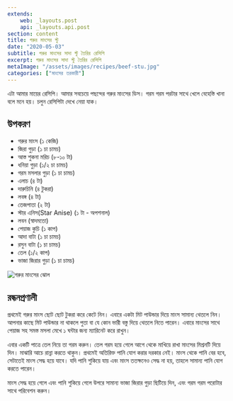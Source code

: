 ```yaml
---
extends:
    web: _layouts.post
    api: _layouts.api.post
section: content
title: গরুর মাংসের স্টু
date: "2020-05-03"
subtitle: গরুর মাংসের সাদা স্টু তৈরির রেসিপি
excerpt: গরুর মাংসের সাদা স্টু তৈরির রেসিপি
metaImage: "/assets/images/recipes/beef-stu.jpg"
categories: ["মাংসের তরকারী"]
---
```


এটা আমার মায়ের রেসিপি। আমার সবচেয়ে পছন্দের গরুর মাংসের ডিস। গরম গরম পরটার সাথে খেলে বেহেস্তি খানা
বলে মনে হয়। চলুন রেসিপিটা দেখে নেয়া যাক।

## উপকরণ

- গরুর মাংস (১ কেজি)
- জিরা গুড়া (১ চা চামচ)
- আস্ত শুকনা মরিচ (৮-১০ টা)
- ধনিয়া গুড়া (১/২ চা চামচ)
- গরম মসলার গুড়া (১ চা চামচ)
- এলাচ (৪ টা)
- দারুচিনি (৪ টুকরা)
- লবঙ্গ (৪ টা)
- তেজপাতা (২ টা)
- স্টার এনিস(Star Anise) (১ টা - অপশনাল)
- লবন (স্বাদমতো)
- পেয়াজ কুচি (১ কাপ)
- আদা বাটা (১ চা চামচ)
- রসুন বাটা (১ চা চামচ)
- তেল (১/২ কাপ)
- ভাজা জিরার গুড়া (১ চা চামচ)

![গরুর মাংসের ঝোল](/assets/images/recipes/beef-stu.jpg)

## রন্ধনপ্রণালী

প্রথমেই গরুর মাংস ছোট ছোট টুকরা করে কেটে নিন। এবারে একটা মিট পাউন্ডার দিয়ে মাংস সামান্য থেতলে নিন।
আপনার কাছে মিট পাউন্ডার না থাকলে পুতা বা যে কোন ভারী বস্তু দিয়ে থেতলে নিতে পারেন। এবারে মাংসের সাথে
পেয়াজ সহ সমস্ত মসলা মেখে ১ ঘন্টার জন্য ম্যারিনেট করে রাখুন।

এবার একটি পাত্রে তেল নিয়ে তা গরম করুন। তেল গরম হয়ে গেলে আগে থেকে মাখিয়ে রাখা মাংসের মিশ্রনটি দিয়ে
দিন। মাঝারি আচে রান্না করতে থাকুন। প্রথমেই অতিরিক্ত পানি যোগ করার দরকার নেই। মাংস থেকে পানি বের হবে,
সেটাতেই মাংস সেদ্ধ হয়ে যাবে। যদি পানি শুকিয়ে যায় এবং মাংস ততক্ষনেও সেদ্ধ না হয়, তাহলে সামান্য পানি যোগ
করতে পারেন।

মাংস সেদ্ধ হয়ে গেলে এবং পানি শুকিয়ে গেলে উপরে সামান্য ভাজা জিরার গুড়া ছিটিয়ে দিন, এবং গরম গরম
পরোটার সাথে পরিবেশন করুন।
